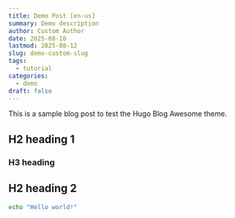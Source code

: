 ```yaml
---
title: Demo Post [en-us]
summary: Demo description
author: Custom Author
date: 2025-08-10
lastmod: 2025-08-12
slug: demo-custom-slug
tags:
  - tutorial
categories:
  - demo
draft: false
---
```


This is a sample blog post to test the Hugo Blog Awesome theme.

## H2 heading 1

### H3 heading

## H2 heading 2

```sh
echo "Hello world!"
```
